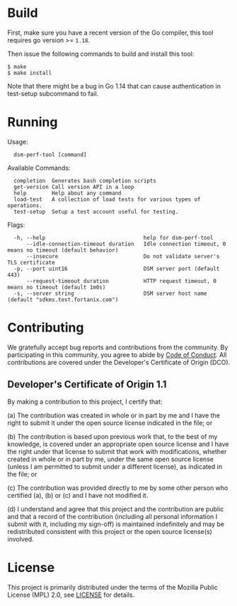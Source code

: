 # Build

First, make sure you have a recent version of the Go compiler, this tool requires go version >= `1.18`.

Then issue the following commands to build and install this tool:

```
$ make
$ make install
```

Note that there might be a bug in Go 1.14 that can cause authentication
in test-setup subcommand to fail.

# Running

Usage:

```
  dsm-perf-tool [command]
```
Available Commands:

```
  completion  Generates bash completion scripts
  get-version Call version API in a loop
  help        Help about any command
  load-test   A collection of load tests for various types of operations.
  test-setup  Setup a test account useful for testing.
```

Flags:
```
  -h, --help                               help for dsm-perf-tool
      --idle-connection-timeout duration   Idle connection timeout, 0 means no timeout (default behavior)
      --insecure                           Do not validate server's TLS certificate
  -p, --port uint16                        DSM server port (default 443)
      --request-timeout duration           HTTP request timeout, 0 means no timeout (default 1m0s)
  -s, --server string                      DSM server host name (default "sdkms.test.fortanix.com")
```

# Contributing

We gratefully accept bug reports and contributions from the community.
By participating in this community, you agree to abide by [Code of Conduct](./CODE_OF_CONDUCT.md).
All contributions are covered under the Developer's Certificate of Origin (DCO).

## Developer's Certificate of Origin 1.1

By making a contribution to this project, I certify that:

(a) The contribution was created in whole or in part by me and I
have the right to submit it under the open source license
indicated in the file; or

(b) The contribution is based upon previous work that, to the best
of my knowledge, is covered under an appropriate open source
license and I have the right under that license to submit that
work with modifications, whether created in whole or in part
by me, under the same open source license (unless I am
permitted to submit under a different license), as indicated
in the file; or

(c) The contribution was provided directly to me by some other
person who certified (a), (b) or (c) and I have not modified
it.

(d) I understand and agree that this project and the contribution
are public and that a record of the contribution (including all
personal information I submit with it, including my sign-off) is
maintained indefinitely and may be redistributed consistent with
this project or the open source license(s) involved.

# License

This project is primarily distributed under the terms of the Mozilla Public License (MPL) 2.0, see [LICENSE](./LICENSE) for details.
